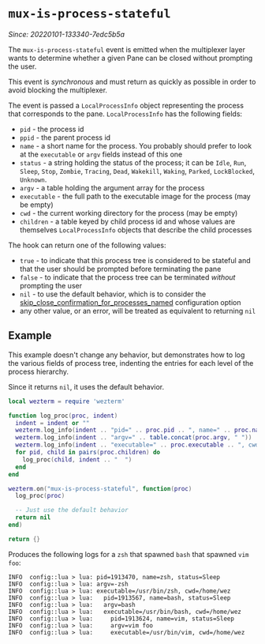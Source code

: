 # `mux-is-process-stateful`

*Since: 20220101-133340-7edc5b5a*

The `mux-is-process-stateful` event is emitted when the multiplexer layer wants
to determine whether a given Pane can be closed without prompting the user.

This event is *synchronous* and must return as quickly as possible in order
to avoid blocking the multiplexer.

The event is passed a `LocalProcessInfo` object representing the process that
corresponds to the pane. `LocalProcessInfo` has the following fields:

* `pid` - the process id
* `ppid` - the parent process id
* `name` - a short name for the process. You probably should prefer to look at the `executable` or `argv` fields instead of this one
* `status` - a string holding the status of the process; it can be `Idle`, `Run`, `Sleep`, `Stop`, `Zombie`, `Tracing`, `Dead`, `Wakekill`, `Waking`, `Parked`, `LockBlocked`, `Unknown`.
* `argv` - a table holding the argument array for the process
* `executable` - the full path to the executable image for the process (may be empty)
* `cwd` - the current working directory for the process (may be empty)
* `children` - a table keyed by child process id and whose values are themselves `LocalProcessInfo` objects that describe the child processes

The hook can return one of the following values:

* `true` - to indicate that this process tree is considered to be stateful and that the user should be prompted before terminating the pane
* `false` - to indicate that the process tree can be terminated *without* prompting the user
* `nil` - to use the default behavior, which is to consider the [skip_close_confirmation_for_processes_named](../config/skip_close_confirmation_for_processes_named.md) configuration option
* any other value, or an error, will be treated as equivalent to returning `nil`

## Example

This example doesn't change any behavior, but demonstrates how to log the various fields of process tree,
indenting the entries for each level of the process hierarchy.

Since it returns `nil`, it uses the default behavior.

```lua
local wezterm = require 'wezterm'

function log_proc(proc, indent)
  indent = indent or ""
  wezterm.log_info(indent .. "pid=" .. proc.pid .. ", name=" .. proc.name .. ", status=" .. proc.status)
  wezterm.log_info(indent .. "argv=" .. table.concat(proc.argv, " "))
  wezterm.log_info(indent .. "executable=" .. proc.executable .. ", cwd=" .. proc.cwd)
  for pid, child in pairs(proc.children) do
    log_proc(child, indent .. "  ")
  end
end

wezterm.on("mux-is-process-stateful", function(proc)
  log_proc(proc)

  -- Just use the default behavior
  return nil
end)

return {}
```

Produces the following logs for a `zsh` that spawned `bash` that spawned `vim foo`:

```
INFO  config::lua > lua: pid=1913470, name=zsh, status=Sleep
INFO  config::lua > lua: argv=-zsh
INFO  config::lua > lua: executable=/usr/bin/zsh, cwd=/home/wez
INFO  config::lua > lua:   pid=1913567, name=bash, status=Sleep
INFO  config::lua > lua:   argv=bash
INFO  config::lua > lua:   executable=/usr/bin/bash, cwd=/home/wez
INFO  config::lua > lua:     pid=1913624, name=vim, status=Sleep
INFO  config::lua > lua:     argv=vim foo
INFO  config::lua > lua:     executable=/usr/bin/vim, cwd=/home/wez
```
